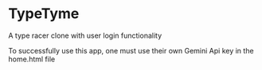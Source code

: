 # TypeTyme
A type racer clone with user login functionality

To successfully use this app, one must use their own Gemini Api key in the home.html file
